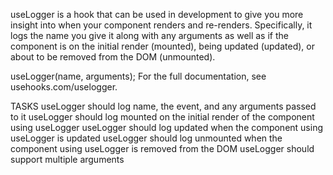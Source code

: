 useLogger is a hook that can be used in development to give you more insight into when your component renders and re-renders. Specifically, it logs the name you give it along with any arguments as well as if the component is on the initial render (mounted), being updated (updated), or about to be removed from the DOM (unmounted).

useLogger(name, arguments);
For the full documentation, see usehooks.com/uselogger.

TASKS
useLogger should log name, the event, and any arguments passed to it
useLogger should log mounted on the initial render of the component using useLogger
useLogger should log updated when the component using useLogger is updated
useLogger should log unmounted when the component using useLogger is removed from the DOM
useLogger should support multiple arguments
